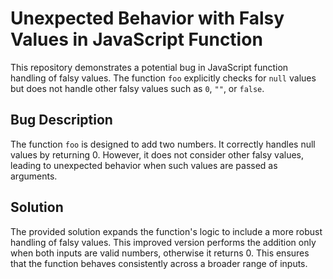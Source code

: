 # Unexpected Behavior with Falsy Values in JavaScript Function

This repository demonstrates a potential bug in JavaScript function handling of falsy values. The function `foo` explicitly checks for `null` values but does not handle other falsy values such as `0`, `""`, or `false`.

## Bug Description

The function `foo` is designed to add two numbers. It correctly handles null values by returning 0. However, it does not consider other falsy values, leading to unexpected behavior when such values are passed as arguments.

## Solution

The provided solution expands the function's logic to include a more robust handling of falsy values. This improved version performs the addition only when both inputs are valid numbers, otherwise it returns 0. This ensures that the function behaves consistently across a broader range of inputs.
